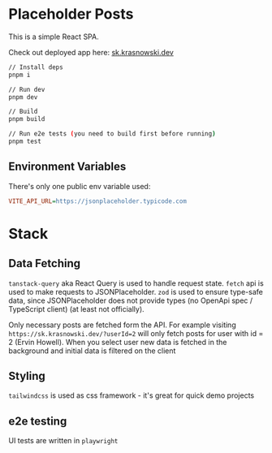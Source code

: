 # Placeholder Posts

This is a simple React SPA.

Check out deployed app here: [sk.krasnowski.dev](https://sk.krasnowski.dev/)

```sh
// Install deps
pnpm i

// Run dev
pnpm dev

// Build
pnpm build

// Run e2e tests (you need to build first before running)
pnpm test
```

## Environment Variables

There's only one public env variable used:

```ini
VITE_API_URL=https://jsonplaceholder.typicode.com
```

# Stack

## Data Fetching

`tanstack-query` aka React Query is used to handle request state. `fetch` api is used to make requests to JSONPlaceholder.
`zod` is used to ensure type-safe data, since JSONPlaceholder does not provide types (no OpenApi spec / TypeScript client) (at least not officially).

Only necessary posts are fetched form the API. For example visiting `https://sk.krasnowski.dev/?userId=2` will only fetch posts for user with id = 2 (Ervin Howell). When you select user new data is fetched in the background and initial data is filtered on the client

## Styling

`tailwindcss` is used as css framework - it's great for quick demo projects

## e2e testing 

UI tests are written in `playwright`